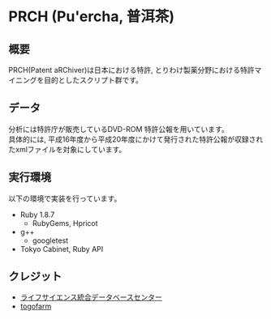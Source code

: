 # PRCH (Pu'ercha, 普洱茶)
## 概要
PRCH(Patent aRChiver)は日本における特許, とりわけ製薬分野における特許マイニングを目的としたスクリプト群です。

## データ
分析には特許庁が販売しているDVD-ROM 特許公報を用いています。  
具体的には, 平成16年度から平成20年度にかけて発行された特許公報が収録されたxmlファイルを対象にしています。

## 実行環境
以下の環境で実装を行っています。  
* Ruby 1.8.7
  * RubyGems, Hpricot
* g++
  * googletest
* Tokyo Cabinet, Ruby API

## クレジット
* [ライフサイエンス統合データベースセンター](http://dbcls.rois.ac.jp/)
* [togofarm](http://g86.dbcls.jp/)
